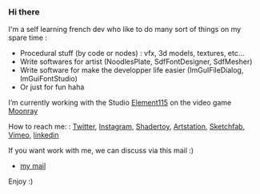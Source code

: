 ### Hi there

I'm a self learning french dev who like to do many sort of things on my spare time :
* Procedural stuff (by code or nodes) : vfx, 3d models, textures, etc...
* Write softwares for artist (NoodlesPlate, SdfFontDesigner, SdfMesher)
* Write software for make the developper life easier  (ImGuIFileDialog, ImGuiFontStudio)
* Or just for fun haha

I’m currently working with the Studio [Element115](https://element115.design/) on the video game [Moonray](https://www.moonray.game/)

How to reach me: : [Twitter](https://twitter.com/aiekick), [Instagram](https://www.instagram.com/aiekick), [Shadertoy](https://www.shadertoy.com/user/aiekick), [Artstation](https://www.artstation.com/aiekick), [Sketchfab](https://sketchfab.com/Aiekick/models), [Vimeo](https://vimeo.com/aielevel), [linkedin](https://www.linkedin.com/in/aiekick/)

If you want work with me, we can discuss via this mail :)
* [my mail](mailto:aiekick@funparadigm.com)

Enjoy :)
